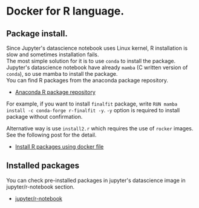 # Docker for R language.

## Package install.
Since Jupyter's datascience notebook uses Linux kernel, 
R installation is slow and sometimes installation fails.  
The most simple solution for it is to use `conda` to install the package. 
Jupyter's datascience notebook have already `mamba` (C written version of `conda`), 
so use mamba to install the package.  
You can find R packages from the anaconda package repository.   
- [Anaconda R package repository](https://anaconda.org/r/repo)

For example, if you want to install `finalfit` package, 
write `RUN mamba install -c conda-forge r-finalfit -y`. 
`-y` option is required to install package without confirmation.

Alternative way is use `install2.r` which requires the use of `rocker` images. 
See the following post for the detail.  
- [Install R packages using docker file](https://stackoverflow.com/questions/45289764/install-r-packages-using-docker-file)

## Installed packages
You can check pre-installed packages in jupyter's datascience image in jupyter/r-notebook section.
- [jupyter/r-notebook](https://jupyter-docker-stacks.readthedocs.io/en/latest/using/selecting.html#jupyter-r-notebook)
